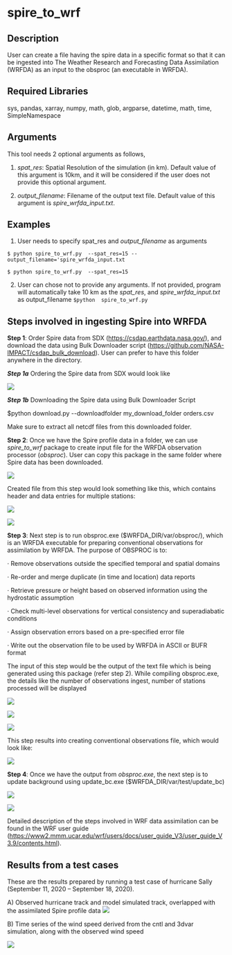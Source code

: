 # spire_to_wrf

## Description
User can create a file having the spire data in a specific format so that it can be ingested into The Weather Research and Forecasting Data Assimilation (WRFDA) as an input to the obsproc (an executable in WRFDA).

## Required Libraries
sys, pandas, xarray, numpy, math, glob, argparse, datetime, math, time, SimpleNamespace

## Arguments
This tool needs 2 optional arguments as follows,

1. _spat_res_: Spatial Resolution of the simulation (in km). Default value of this argument is 10km, and it will be considered if the user does not provide this optional argument.

2. _output_filename_: Filename of the output text file. Default value of this argument is _spire_wrfda_input.txt_.


## Examples 

1. User needs to specify spat_res and _output_filename_ as arguments

`$ python spire_to_wrf.py  --spat_res=15 --output_filename='spire_wrfda_input.txt`

`$ python spire_to_wrf.py  --spat_res=15`


2. User can chose not to provide any arguments. If not provided, program will automatically take 10 km as the _spat_res_, and _spire_wrfda_input.txt_ as output_filename
`$python  spire_to_wrf.py`


## Steps involved in ingesting Spire into WRFDA
**Step 1**: Order Spire data from SDX (https://csdap.earthdata.nasa.gov/), and download the data using Bulk Downloader script (https://github.com/NASA-IMPACT/csdap_bulk_download). User can prefer to have this folder anywhere in the directory. 

***Step 1a***
Ordering the Spire data from SDX would look like

![](screenshots/image01.jpg)

***Step 1b***
Downloading the Spire data using Bulk Downloader Script

$python download.py --downloadfolder my_download_folder orders.csv

Make sure to extract all netcdf files from this downloaded folder.

**Step 2**: Once we have the Spire profile data in a folder, we can use _spire_to_wrf_ package to create input file for the WRFDA observation processor (_obsproc_). User can copy this package in the same folder where Spire data has been downloaded.

![](screenshots/image04.jpg)

Created file from this step would look something like this, which contains header and data entries for multiple stations:

![](screenshots/image05.jpg)

![](screenshots/image06.jpg)

**Step 3**: Next step is to run obsproc.exe ($WRFDA_DIR/var/obsproc/), which is an WRFDA executable for preparing conventional observations for assimilation by WRFDA. The purpose of OBSPROC is to:

·       Remove observations outside the specified temporal and spatial domains

·       Re-order and merge duplicate (in time and location) data reports

·       Retrieve pressure or height based on observed information using the hydrostatic assumption

·       Check multi-level observations for  vertical consistency and superadiabatic conditions

·       Assign observation errors based on a pre-specified error file

·       Write out the observation file to be used by WRFDA in ASCII or BUFR format

The input of this step would be the output of the text file which is being generated using this package (refer step 2). While compiling obsproc.exe, the details like the number of observations ingest, number of stations processed will be displayed

![](screenshots/image07.jpg)

![](screenshots/image08.jpg)

![](screenshots/image09.jpg)

This step results into creating conventional observations file, which would look like:

![](screenshots/image10.jpg)


**Step 4**: Once we have the output from _obsproc.exe_, the next step is to update background using update_bc.exe ($WRFDA_DIR/var/test/update_bc)


![](screenshots/image11.jpg)

![](screenshots/image12.jpg)


Detailed description of the steps involved in WRF data assimilation can be found in the WRF user guide (https://www2.mmm.ucar.edu/wrf/users/docs/user_guide_V3/user_guide_V3.9/contents.html).


## Results from a test cases

These are the results prepared by running a test case of hurricane Sally (September 11, 2020 – September 18, 2020).

A)  Observed hurricane track and model simulated track, overlapped with the assimilated Spire profile data
![](screenshots/image13.jpg)

B) Time series of the wind speed derived from the cntl and 3dvar simulation, along with the observed wind speed

![](screenshots/image14.jpg)
